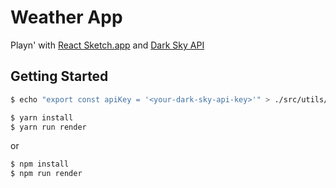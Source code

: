 # Weather App
Playn' with [React Sketch.app][react-sketchapp] and [Dark Sky API][dark-sky]

## Getting Started
```bash
$ echo "export const apiKey = '<your-dark-sky-api-key>'" > ./src/utils/apiKey.js
```
```bash
$ yarn install
$ yarn run render
```
or

```bash
$ npm install
$ npm run render
```

[react-sketchapp]: https://github.com/airbnb/react-sketchapp
[dark-sky]: https://darksky.net/dev/
